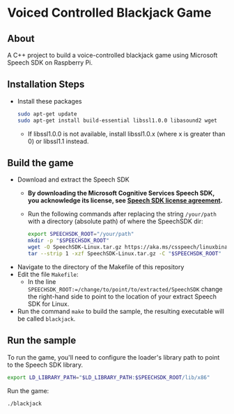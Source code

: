 # Voiced Controlled Blackjack Game

## About
A C++ project to build a voice-controlled blackjack game using Microsoft Speech SDK on Raspberry Pi.

## Installation Steps

* Install these packages

  ```sh
  sudo apt-get update
  sudo apt-get install build-essential libssl1.0.0 libasound2 wget
  ```

  * If libssl1.0.0 is not available, install libssl1.0.x (where x is greater than 0) or libssl1.1 instead.

## Build the game

* Download and extract the Speech SDK
  * **By downloading the Microsoft Cognitive Services Speech SDK, you acknowledge its license, see [Speech SDK license agreement](https://aka.ms/csspeech/license201809).**
  * Run the following commands after replacing the string `/your/path` with a directory (absolute path) of where the SpeechSDK dir:

    ```sh
    export SPEECHSDK_ROOT="/your/path"
    mkdir -p "$SPEECHSDK_ROOT"
    wget -O SpeechSDK-Linux.tar.gz https://aka.ms/csspeech/linuxbinary
    tar --strip 1 -xzf SpeechSDK-Linux.tar.gz -C "$SPEECHSDK_ROOT"
    ```
* Navigate to the directory of the Makefile of this repository
* Edit the file `Makefile`:
  * In the line `SPEECHSDK_ROOT:=/change/to/point/to/extracted/SpeechSDK` change the right-hand side to point to the location of your extract Speech SDK for Linux.
* Run the command `make` to build the sample, the resulting executable will be called `blackjack`.

## Run the sample

To run the game, you'll need to configure the loader's library path to point to the Speech SDK library.

  ```sh
  export LD_LIBRARY_PATH="$LD_LIBRARY_PATH:$SPEECHSDK_ROOT/lib/x86"
  ```

Run the game:

```sh
./blackjack
```